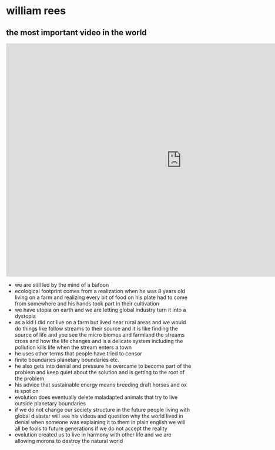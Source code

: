 # william rees

## the most important video in the world

<iframe width="953" height="635" src="https://www.youtube.com/embed/YBkl2kCdW-w" title="Dr  William Rees   Our obsolescent brains The climate, economics and overshoot" frameborder="0" allow="accelerometer; autoplay; clipboard-write; encrypted-media; gyroscope; picture-in-picture; web-share" referrerpolicy="strict-origin-when-cross-origin" allowfullscreen></iframe>

- we are still led by the mind of a bafoon
- ecological footprint comes from a realization when he was 8 years old living on a farm and realizing every bit of food on his plate had to come from somewhere and his hands took part in their cultivation
- we have utopia on earth and we are letting global industry turn it into a dystopia
- as a kid I did not live on a farm but lived near rural areas and we would do things like follow streams to their source and it is like finding the source of life and you see the micro biomes and farmland the streams cross and how the life changes and is a delicate system including the pollution kills life when the stream enters a town
- he uses other terms that people have tried to censor
- finite boundaries planetary boundaries etc.
- he also gets into denial and pressure he overcame to become part of the problem and keep quiet about the solution and is getting to the root of the problem
- his advice that sustainable energy means breeding draft horses and ox is spot on
- evolution does eventually delete maladapted animals that try to live outside planetary boundaries
- if we do not change our society structure in the future people living with global disaster will see his videos and question why the world lived in denial when someone was explaining it to them in plain english we will all be fools to future generations if we do not accept the reality
- evolution created us to live in harmony with other life and we are allowing morons to destroy the natural world
